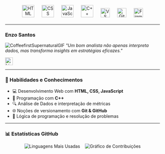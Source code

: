 <!-- Header com Tecnologias -->
<div align="center" style="margin-bottom: 20px;">
  <img src="https://cdn.jsdelivr.net/gh/devicons/devicon/icons/html5/html5-original.svg" title="HTML" alt="HTML" width="40" style="margin: 0 10px;" />
  <img src="https://cdn.jsdelivr.net/gh/devicons/devicon/icons/css3/css3-original.svg" title="CSS" alt="CSS" width="40" style="margin: 0 10px;" />
  <img src="https://cdn.jsdelivr.net/gh/devicons/devicon/icons/javascript/javascript-original.svg" title="JavaScript" alt="JavaScript" width="40" style="margin: 0 10px;" />
  <img src="https://img.icons8.com/?size=100&id=40669&format=png&color=000000" title="C++" alt="C++" width="40" style="margin: 0 10px;" />
  <img src="https://cdn.jsdelivr.net/gh/devicons/devicon/icons/vscode/vscode-original.svg" title="VS Code" alt="VS Code" width="30" style="margin: 0 10px;" />
  <img src="https://cdn.jsdelivr.net/gh/devicons/devicon/icons/github/github-original.svg" title="GitHub" alt="GitHub" width="30" style="margin: 0 10px;" />
  <img src="https://cdn.jsdelivr.net/gh/devicons/devicon/icons/figma/figma-original.svg" title="Figma" alt="Figma" width="30" style="margin: 0 10px;" />
</div>

---

### Enzo Santos  
![CoffeefirstSupernaturalGIF](https://github.com/user-attachments/assets/690093ec-1eda-410c-a7b8-f672f7c06bae)
*"Um bom analista não apenas interpreta dados, mas transforma insights em estratégias eficazes."*

<a href="https://www.linkedin.com/in/enzo-santoss/" target="_blank">
  <img src="https://img.shields.io/static/v1?message=LinkedIn&logo=linkedin&label=&color=0077B5&logoColor=white&labelColor=&style=for-the-badge" height="25" alt="LinkedIn" />
</a>

---

### 🧠 Habilidades e Conhecimentos
- 💻 Desenvolvimento Web com **HTML, CSS, JavaScript**
- 🧮 Programação com **C++**
- 🔍 Análise de Dados e interpretação de métricas
- 🌐 Noções de versionamento com **Git & GitHub**
- 🧱 Lógica de programação e resolução de problemas
---

### 📊 Estatísticas GitHub
<div align="center" style="display: flex; flex-wrap: wrap; justify-content: center; gap: 16px;">
  <img 
    src="https://github-readme-stats.vercel.app/api/top-langs?username=enzosantos3&locale=pt-br&hide_title=false&layout=compact&card_width=300&langs_count=6&theme=vision-friendly-dark&hide_border=true" 
    alt="Linguagens Mais Usadas" 
    style="max-width: 300px; height: auto;"
  />
  <img 
    src="https://streak-stats.demolab.com?user=enzosantos3&locale=pt-br&mode=weekly&theme=vision-friendly-dark&hide_border=true&border_radius=5" 
    alt="Gráfico de Contribuições" 
    style="max-width: 400px; height: auto;"
  />
</div>
